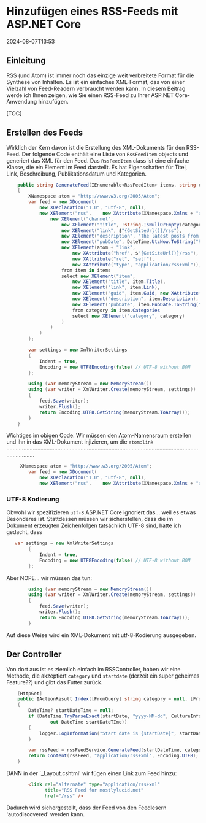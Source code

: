 # Hinzufügen eines RSS-Feeds mit ASP.NET Core

<!--category-- ASP.NET, RSS -->
<datetime class="hidden">2024-08-07T13:53</datetime>

## Einleitung

RSS (und Atom) ist immer noch das einzige weit verbreitete Format für die Synthese von Inhalten. Es ist ein einfaches XML-Format, das von einer Vielzahl von Feed-Readern verbraucht werden kann. In diesem Beitrag werde ich Ihnen zeigen, wie Sie einen RSS-Feed zu Ihrer ASP.NET Core-Anwendung hinzufügen.

[TOC]

## Erstellen des Feeds

Wirklich der Kern davon ist die Erstellung des XML-Dokuments für den RSS-Feed.
Der folgende Code enthält eine Liste von `RssFeedItem` objects und generiert das XML für den Feed. Das `RssFeedItem` class ist eine einfache Klasse, die ein Element im Feed darstellt. Es hat Eigenschaften für Titel, Link, Beschreibung, Publikationsdatum und Kategorien.

```csharp
    public string GenerateFeed(IEnumerable<RssFeedItem> items, string categoryName = "")
    {
        XNamespace atom = "http://www.w3.org/2005/Atom";
        var feed = new XDocument(
            new XDeclaration("1.0", "utf-8", null),
            new XElement("rss",    new XAttribute(XNamespace.Xmlns + "atom", atom.NamespaceName), new XAttribute("version", "2.0"),
                new XElement("channel",
                    new XElement("title", !string.IsNullOrEmpty(categoryName) ? $"mostlylucid.net for {categoryName}" : $"mostlylucid.net"),
                    new XElement("link", $"{GetSiteUrl()}/rss"),
                    new XElement("description", "The latest posts from mostlylucid.net"),
                    new XElement("pubDate", DateTime.UtcNow.ToString("R")),
                    new XElement(atom + "link", 
                        new XAttribute("href", $"{GetSiteUrl()}/rss"), 
                        new XAttribute("rel", "self"), 
                        new XAttribute("type", "application/rss+xml")),
                    from item in items
                    select new XElement("item",
                        new XElement("title", item.Title),
                        new XElement("link", item.Link),
                        new XElement("guid", item.Guid, new XAttribute("isPermaLink", "false")),
                        new XElement("description", item.Description),
                        new XElement("pubDate", item.PubDate.ToString("R")),
                        from category in item.Categories
                        select new XElement("category", category)
                    )
                )
            )
        );

        var settings = new XmlWriterSettings
        {
            Indent = true,
            Encoding = new UTF8Encoding(false) // UTF-8 without BOM
        };

        using (var memoryStream = new MemoryStream())
        using (var writer = XmlWriter.Create(memoryStream, settings))
        {
            feed.Save(writer);
            writer.Flush();
            return Encoding.UTF8.GetString(memoryStream.ToArray());
        }
    }
```

Wichtiges im obigen Code:
Wir müssen den Atom-Namensraum erstellen und ihn in das XML-Dokument injizieren, um die `atom:link` ..............................................................................................................................................

```csharp
     XNamespace atom = "http://www.w3.org/2005/Atom";
        var feed = new XDocument(
            new XDeclaration("1.0", "utf-8", null),
            new XElement("rss",    new XAttribute(XNamespace.Xmlns + "atom", atom.NamespaceName), new XAttribute("version", "2.0"),
```

### UTF-8 Kodierung

Obwohl wir spezifizieren `utf-8` ASP.NET Core ignoriert das... weil es etwas Besonderes ist. Stattdessen müssen wir sicherstellen, dass die im Dokument erzeugten Zeichenfolgen tatsächlich UTF-8 sind, hatte ich gedacht, dass

```csharp
   var settings = new XmlWriterSettings
        {
            Indent = true,
            Encoding = new UTF8Encoding(false) // UTF-8 without BOM
        };

```

Aber NOPE... wir müssen das tun:

```csharp
        using (var memoryStream = new MemoryStream())
        using (var writer = XmlWriter.Create(memoryStream, settings))
        {
            feed.Save(writer);
            writer.Flush();
            return Encoding.UTF8.GetString(memoryStream.ToArray());
        }
```

Auf diese Weise wird ein XML-Dokument mit utf-8-Kodierung ausgegeben.

## Der Controller

Von dort aus ist es ziemlich einfach im RSSController, haben wir eine Methode, die akzeptiert `category` und `startdate` (derzeit ein super geheimes Feature??) und gibt das Futter zurück.

```csharp
    [HttpGet]
    public IActionResult Index([FromQuery] string category = null, [FromQuery] string startDate = null)
    {
        DateTime? startDateTime = null;
        if (DateTime.TryParseExact(startDate, "yyyy-MM-dd", CultureInfo.InvariantCulture, DateTimeStyles.None,
                out DateTime startDateTIme))
        {
            logger.LogInformation("Start date is {startDate}", startDate);
        }

        var rssFeed = rssFeedService.GenerateFeed(startDateTime, category);
        return Content(rssFeed, "application/rss+xml", Encoding.UTF8);
    }
```

DANN in der `_Layout.cshtml' wir fügen einen Link zum Feed hinzu:

```html
        <link rel="alternate" type="application/rss+xml"
              title="RSS Feed for mostlylucid.net"
              href="/rss" />
```

Dadurch wird sichergestellt, dass der Feed von den Feedlesern 'autodiscovered' werden kann.